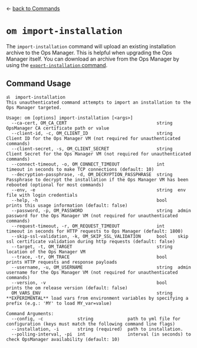 <!--- This file is autogenerated from the files in docsgenerator/templates/import-installation --->
&larr; [back to Commands](../README.md)

# `om import-installation`

The `import-installation` command will upload an existing installation archive to the Ops Manager.
This is helpful when upgrading the Ops Manager itself.
You can download an archive from the Ops Manager by using the [`export-installation` command](../export-installation/README.md).

## Command Usage
```
ॐ  import-installation
This unauthenticated command attempts to import an installation to the Ops Manager targeted.

Usage: om [options] import-installation [<args>]
  --ca-cert, OM_CA_CERT                                  string  OpsManager CA certificate path or value
  --client-id, -c, OM_CLIENT_ID                          string  Client ID for the Ops Manager VM (not required for unauthenticated commands)
  --client-secret, -s, OM_CLIENT_SECRET                  string  Client Secret for the Ops Manager VM (not required for unauthenticated commands)
  --connect-timeout, -o, OM_CONNECT_TIMEOUT              int     timeout in seconds to make TCP connections (default: 10)
  --decryption-passphrase, -d, OM_DECRYPTION_PASSPHRASE  string  Passphrase to decrypt the installation if the Ops Manager VM has been rebooted (optional for most commands)
  --env, -e                                              string  env file with login credentials
  --help, -h                                             bool    prints this usage information (default: false)
  --password, -p, OM_PASSWORD                            string  admin password for the Ops Manager VM (not required for unauthenticated commands)
  --request-timeout, -r, OM_REQUEST_TIMEOUT              int     timeout in seconds for HTTP requests to Ops Manager (default: 1800)
  --skip-ssl-validation, -k, OM_SKIP_SSL_VALIDATION      bool    skip ssl certificate validation during http requests (default: false)
  --target, -t, OM_TARGET                                string  location of the Ops Manager VM
  --trace, -tr, OM_TRACE                                 bool    prints HTTP requests and response payloads
  --username, -u, OM_USERNAME                            string  admin username for the Ops Manager VM (not required for unauthenticated commands)
  --version, -v                                          bool    prints the om release version (default: false)
  OM_VARS_ENV                                            string  **EXPERIMENTAL** load vars from environment variables by specifying a prefix (e.g.: 'MY' to load MY_var=value)

Command Arguments:
  --config, -c             string             path to yml file for configuration (keys must match the following command line flags)
  --installation, -i       string (required)  path to installation.
  --polling-interval, -pi  int                interval (in seconds) to check OpsManager availability (default: 10)

```

